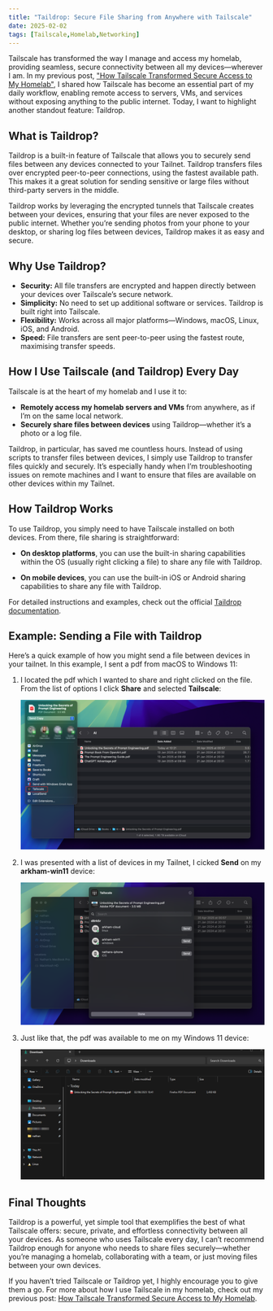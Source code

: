 ```yaml
---
title: "Taildrop: Secure File Sharing from Anywhere with Tailscale"
date: 2025-02-02
tags: [Tailscale,Homelab,Networking]
---
```


Tailscale has transformed the way I manage and access my homelab, providing seamless, secure connectivity between all my devices—wherever I am. In my previous post, ["How Tailscale Transformed Secure Access to My Homelab"](https://blog.autonate.dev/posts/tailscale-homelab/), I shared how Tailscale has become an essential part of my daily workflow, enabling remote access to servers, VMs, and services without exposing anything to the public internet. Today, I want to highlight another standout feature: Taildrop.

## What is Taildrop?

Taildrop is a built-in feature of Tailscale that allows you to securely send files between any devices connected to your Tailnet. Taildrop transfers files over encrypted peer-to-peer connections, using the fastest available path. This makes it a great solution for sending sensitive or large files without third-party servers in the middle.

Taildrop works by leveraging the encrypted tunnels that Tailscale creates between your devices, ensuring that your files are never exposed to the public internet. Whether you’re sending photos from your phone to your desktop, or sharing log files between devices, Taildrop makes it as easy and secure.

## Why Use Taildrop?

- **Security:** All file transfers are encrypted and happen directly between your devices over Tailscale’s secure network.
- **Simplicity:** No need to set up additional software or services. Taildrop is built right into Tailscale.
- **Flexibility:** Works across all major platforms—Windows, macOS, Linux, iOS, and Android.
- **Speed:** File transfers are sent peer-to-peer using the fastest route, maximising transfer speeds.

## How I Use Tailscale (and Taildrop) Every Day

Tailscale is at the heart of my homelab and I use it to:

- **Remotely access my homelab servers and VMs** from anywhere, as if I’m on the same local network.
- **Securely share files between devices** using Taildrop—whether it’s a photo or a log file.

Taildrop, in particular, has saved me countless hours. Instead of using scripts to transfer files between devices, I simply use Taildrop to transfer files quickly and securely. It’s especially handy when I’m troubleshooting issues on remote machines and I want to ensure that files are available on other devices within my Tailnet.

## How Taildrop Works

To use Taildrop, you simply need to have Tailscale installed on both devices. From there, file sharing is straightforward:

- **On desktop platforms**, you can use the built-in sharing capabilities within the OS (usually right clicking a file) to share any file with Taildrop.
  
- **On mobile devices**, you can use the built-in iOS or Android sharing capabilities to share any file with Taildrop.

For detailed instructions and examples, check out the official [Taildrop documentation](https://tailscale.com/kb/1106/taildrop).

## Example: Sending a File with Taildrop

Here’s a quick example of how you might send a file between devices in your tailnet. In this example, I sent a pdf from macOS to Windows 11:

1. I located the pdf which I wanted to share and right clicked on the file. From the list of options I click **Share** and selected **Tailscale**:

   ![Taildrop macOS 1](../assets/images/blog/2025/2025-01-12-tailscale-homelab/Tailscale%20macOS%201.png)

2. I was presented with a list of devices in my Tailnet, I cicked **Send** on my **arkham-win11** device:

   ![Taildrop macOS 2](../assets/images/blog/2025/2025-01-12-tailscale-homelab/Tailscale%20macOS%202.png)

3. Just like that, the pdf was available to me on my Windows 11 device:

   ![Taildrop macOS 2](../assets/images/blog/2025/2025-01-12-tailscale-homelab/Taildrop%20Win11.png)

## Final Thoughts

Taildrop is a powerful, yet simple tool that exemplifies the best of what Tailscale offers: secure, private, and effortless connectivity between all your devices. As someone who uses Tailscale every day, I can’t recommend Taildrop enough for anyone who needs to share files securely—whether you’re managing a homelab, collaborating with a team, or just moving files between your own devices.

If you haven’t tried Tailscale or Taildrop yet, I highly encourage you to give them a go. For more about how I use Tailscale in my homelab, check out my previous post: [How Tailscale Transformed Secure Access to My Homelab](https://blog.autonate.dev/posts/tailscale-homelab/).
